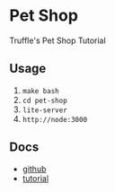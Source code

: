 # Pet Shop

Truffle's Pet Shop Tutorial

## Usage

1. `make bash`
2. `cd pet-shop`
3. `lite-server`
4. `http://node:3000`

## Docs
* [github](https://github.com/truffle-box/pet-shop-box)
* [tutorial](https://www.trufflesuite.com/tutorial)
